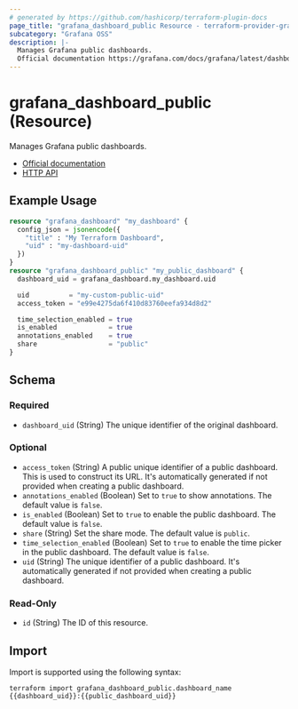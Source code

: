 ```yaml
---
# generated by https://github.com/hashicorp/terraform-plugin-docs
page_title: "grafana_dashboard_public Resource - terraform-provider-grafana"
subcategory: "Grafana OSS"
description: |-
  Manages Grafana public dashboards.
  Official documentation https://grafana.com/docs/grafana/latest/dashboards/dashboard-public/HTTP API https://grafana.com/docs/grafana/latest/developers/http_api/dashboard_public/
---
```


# grafana_dashboard_public (Resource)

Manages Grafana public dashboards.

* [Official documentation](https://grafana.com/docs/grafana/latest/dashboards/dashboard-public/)
* [HTTP API](https://grafana.com/docs/grafana/latest/developers/http_api/dashboard_public/)

## Example Usage

```terraform
resource "grafana_dashboard" "my_dashboard" {
  config_json = jsonencode({
    "title" : "My Terraform Dashboard",
    "uid" : "my-dashboard-uid"
  })
}
resource "grafana_dashboard_public" "my_public_dashboard" {
  dashboard_uid = grafana_dashboard.my_dashboard.uid

  uid          = "my-custom-public-uid"
  access_token = "e99e4275da6f410d83760eefa934d8d2"

  time_selection_enabled = true
  is_enabled             = true
  annotations_enabled    = true
  share                  = "public"
}
```

<!-- schema generated by tfplugindocs -->
## Schema

### Required

- `dashboard_uid` (String) The unique identifier of the original dashboard.

### Optional

- `access_token` (String) A public unique identifier of a public dashboard. This is used to construct its URL. It's automatically generated if not provided when creating a public dashboard.
- `annotations_enabled` (Boolean) Set to `true` to show annotations. The default value is `false`.
- `is_enabled` (Boolean) Set to `true` to enable the public dashboard. The default value is `false`.
- `share` (String) Set the share mode. The default value is `public`.
- `time_selection_enabled` (Boolean) Set to `true` to enable the time picker in the public dashboard. The default value is `false`.
- `uid` (String) The unique identifier of a public dashboard. It's automatically generated if not provided when creating a public dashboard.

### Read-Only

- `id` (String) The ID of this resource.

## Import

Import is supported using the following syntax:

```shell
terraform import grafana_dashboard_public.dashboard_name {{dashboard_uid}}:{{public_dashboard_uid}}
```
